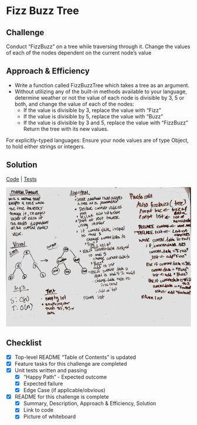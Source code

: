 # Fizz Buzz Tree

## Challenge
Conduct “FizzBuzz” on a tree while traversing through it. Change the values of each of the nodes dependent on the current node’s value

## Approach & Efficiency
- Write a function called FizzBuzzTree which takes a tree as an argument.
- Without utilizing any of the built-in methods available to your language, determine weather or not the value of each
 node is divisible by 3, 5 or both, and change the value of each of the nodes:
    - If the value is divisible by 3, replace the value with “Fizz”
    - If the value is divisible by 5, replace the value with “Buzz”
    - If the value is divisible by 3 and 5, replace the value with “FizzBuzz”
     Return the tree with its new values.

For explicitly-typed languages: Ensure your node values are of type Object, to hold either strings or integers.

## Solution
[Code](../src/main/java/fizzBuzzTree/FizzBuzzTree.java) | [Tests](../src/test/java/fizzBuzzTree/FizzBuzzTree.java)

![White Board to Array Shift problem](../assets/fizzbuzz.jpg)

## Checklist
- [x] Top-level README “Table of Contents” is updated
- [x] Feature tasks for this challenge are completed
- [x] Unit tests written and passing
    - [x] “Happy Path” - Expected outcome
    - [x] Expected failure
    - [x] Edge Case (if applicable/obvious)
- [x] README for this challenge is complete
    - [x] Summary, Description, Approach & Efficiency, Solution
    - [x] Link to code
    - [x] Picture of whiteboard